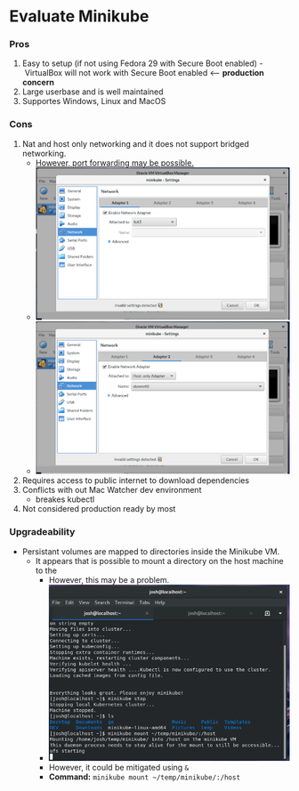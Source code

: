 # Evaluate Minikube

### Pros
1. Easy to setup (if not using Fedora 29 with Secure Boot enabled)
    - VirtualBox will not work with Secure Boot enabled <-- **production concern**
2. Large userbase and is well maintained
3. Supportes Windows, Linux and MacOS

### Cons
1. Nat and host only networking and it does not support bridged networking.
    - [However, port forwarding may be possible.](https://cwienczek.com/2017/09/reaching-minikube-from-other-devices/)
    - ![VM NAT](imgs/minikube_vm_nat.png "Minikube VM NAT")
    - ![VM HOST](imgs/minikube_vm_host.png "Minikube VM Host Net")
2. Requires access to public internet to download dependencies
3. Conflicts with out Mac Watcher dev environment
    - breakes kubectl
4. Not considered production ready by most

### Upgradeability
- Persistant volumes are mapped to directories inside the Minikube VM.
    - It appears that is possible to mount a directory on the host machine to the
        - However, this may be a problem.
        - ![Host Sharing Daemon](imgs/minikube_vm_host_dir.png "host to VM dir sharing")
        - However, it could be mitigated using `&`
        - **Command:** `minikube mount ~/temp/minikube/:/host`
